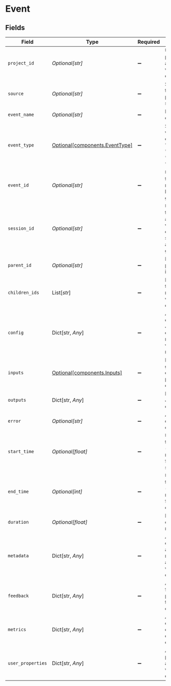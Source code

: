 # Event


## Fields

| Field                                                                                     | Type                                                                                      | Required                                                                                  | Description                                                                               |
| ----------------------------------------------------------------------------------------- | ----------------------------------------------------------------------------------------- | ----------------------------------------------------------------------------------------- | ----------------------------------------------------------------------------------------- |
| `project_id`                                                                              | *Optional[str]*                                                                           | :heavy_minus_sign:                                                                        | UUID of project associated with the event                                                 |
| `source`                                                                                  | *Optional[str]*                                                                           | :heavy_minus_sign:                                                                        | Source of the event - production, staging, etc                                            |
| `event_name`                                                                              | *Optional[str]*                                                                           | :heavy_minus_sign:                                                                        | Name of the event                                                                         |
| `event_type`                                                                              | [Optional[components.EventType]](../../models/components/eventtype.md)                    | :heavy_minus_sign:                                                                        | Specify whether the event is of "session", "model", "tool" or "chain" type                |
| `event_id`                                                                                | *Optional[str]*                                                                           | :heavy_minus_sign:                                                                        | Unique id of the event, if not set, it will be auto-generated                             |
| `session_id`                                                                              | *Optional[str]*                                                                           | :heavy_minus_sign:                                                                        | Unique id of the session associated with the event, if not set, it will be auto-generated |
| `parent_id`                                                                               | *Optional[str]*                                                                           | :heavy_minus_sign:                                                                        | Id of the parent event if nested                                                          |
| `children_ids`                                                                            | List[*str*]                                                                               | :heavy_minus_sign:                                                                        | Id of events that are nested within the event                                             |
| `config`                                                                                  | Dict[str, *Any*]                                                                          | :heavy_minus_sign:                                                                        | Associated configuration JSON for the event - model name, vector index name, etc          |
| `inputs`                                                                                  | [Optional[components.Inputs]](../../models/components/inputs.md)                          | :heavy_minus_sign:                                                                        | Input JSON given to the event - prompt, chunks, etc                                       |
| `outputs`                                                                                 | Dict[str, *Any*]                                                                          | :heavy_minus_sign:                                                                        | Final output JSON of the event                                                            |
| `error`                                                                                   | *Optional[str]*                                                                           | :heavy_minus_sign:                                                                        | Any error description if event failed                                                     |
| `start_time`                                                                              | *Optional[float]*                                                                         | :heavy_minus_sign:                                                                        | UTC timestamp (in milliseconds) for the event start                                       |
| `end_time`                                                                                | *Optional[int]*                                                                           | :heavy_minus_sign:                                                                        | UTC timestamp (in milliseconds) for the event end                                         |
| `duration`                                                                                | *Optional[float]*                                                                         | :heavy_minus_sign:                                                                        | How long the event took in milliseconds                                                   |
| `metadata`                                                                                | Dict[str, *Any*]                                                                          | :heavy_minus_sign:                                                                        | Any system or application metadata associated with the event                              |
| `feedback`                                                                                | Dict[str, *Any*]                                                                          | :heavy_minus_sign:                                                                        | Any user feedback provided for the event output                                           |
| `metrics`                                                                                 | Dict[str, *Any*]                                                                          | :heavy_minus_sign:                                                                        | Any values computed over the output of the event                                          |
| `user_properties`                                                                         | Dict[str, *Any*]                                                                          | :heavy_minus_sign:                                                                        | Any user properties associated with the event                                             |
